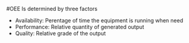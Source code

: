 #OEE
Is determined by three factors
- Availability: Perentage of time the equipment is running when need
- Performance: Relative quantity of generated output 
- Quality: Relative grade of the output 